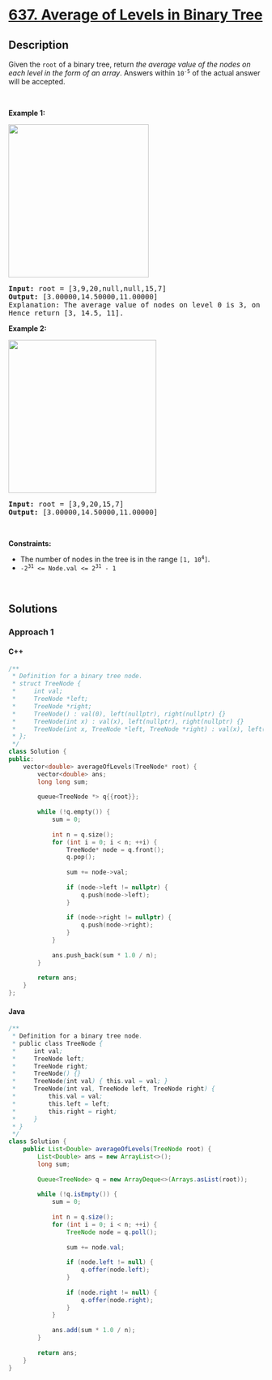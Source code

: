 # [637. Average of Levels in Binary Tree](https://leetcode.com/problems/average-of-levels-in-binary-tree)

## Description

Given the <code>root</code> of a binary tree, return <em>the average value of the nodes on each level in the form of an array</em>. Answers within <code>10<sup>-5</sup></code> of the actual answer will be accepted.
<p>&nbsp;</p>

<p><strong class="example">Example 1:</strong></p>
<img alt="" src="https://fastly.jsdelivr.net/gh/doocs/leetcode@main/solution/0600-0699/0637.Average%20of%20Levels%20in%20Binary%20Tree/images/avg1-tree.jpg" style="width: 277px; height: 302px;" />
<pre>
<strong>Input:</strong> root = [3,9,20,null,null,15,7]
<strong>Output:</strong> [3.00000,14.50000,11.00000]
Explanation: The average value of nodes on level 0 is 3, on level 1 is 14.5, and on level 2 is 11.
Hence return [3, 14.5, 11].
</pre>

<p><strong class="example">Example 2:</strong></p>
<img alt="" src="https://fastly.jsdelivr.net/gh/doocs/leetcode@main/solution/0600-0699/0637.Average%20of%20Levels%20in%20Binary%20Tree/images/avg2-tree.jpg" style="width: 292px; height: 302px;" />
<pre>
<strong>Input:</strong> root = [3,9,20,15,7]
<strong>Output:</strong> [3.00000,14.50000,11.00000]
</pre>
<p>&nbsp;</p>

<p><strong>Constraints:</strong></p>
<ul>
    <li>The number of nodes in the tree is in the range <code>[1, 10<sup>4</sup>]</code>.</li>
    <li><code>-2<sup>31</sup> &lt;= Node.val &lt;= 2<sup>31</sup> - 1</code></li>
</ul>
<p>&nbsp;</p>

## Solutions

### **Approach 1**

<!-- tabs:start -->

#### C++

```cpp
/**
 * Definition for a binary tree node.
 * struct TreeNode {
 *     int val;
 *     TreeNode *left;
 *     TreeNode *right;
 *     TreeNode() : val(0), left(nullptr), right(nullptr) {}
 *     TreeNode(int x) : val(x), left(nullptr), right(nullptr) {}
 *     TreeNode(int x, TreeNode *left, TreeNode *right) : val(x), left(left), right(right) {}
 * };
 */
class Solution {
public:
    vector<double> averageOfLevels(TreeNode* root) {
        vector<double> ans;
        long long sum;
        
        queue<TreeNode *> q{{root}};
        
        while (!q.empty()) {
            sum = 0;
            
            int n = q.size();
            for (int i = 0; i < n; ++i) {
                TreeNode* node = q.front();
                q.pop();
                
                sum += node->val;
                
                if (node->left != nullptr) {
                    q.push(node->left);
                }
                
                if (node->right != nullptr) {
                    q.push(node->right);
                }
            }
            
            ans.push_back(sum * 1.0 / n);
        }
        
        return ans;
    }
};
```

#### Java

```java
/**
 * Definition for a binary tree node.
 * public class TreeNode {
 *     int val;
 *     TreeNode left;
 *     TreeNode right;
 *     TreeNode() {}
 *     TreeNode(int val) { this.val = val; }
 *     TreeNode(int val, TreeNode left, TreeNode right) {
 *         this.val = val;
 *         this.left = left;
 *         this.right = right;
 *     }
 * }
 */
class Solution {
    public List<Double> averageOfLevels(TreeNode root) {
        List<Double> ans = new ArrayList<>();
        long sum;
        
        Queue<TreeNode> q = new ArrayDeque<>(Arrays.asList(root));
        
        while (!q.isEmpty()) {
            sum = 0;
            
            int n = q.size();
            for (int i = 0; i < n; ++i) {
                TreeNode node = q.poll();
                
                sum += node.val;
                
                if (node.left != null) {
                    q.offer(node.left);
                }
                
                if (node.right != null) {
                    q.offer(node.right);
                }
            }
            
            ans.add(sum * 1.0 / n);
        }
        
        return ans;
    }
}
```

<!-- tabs:end -->